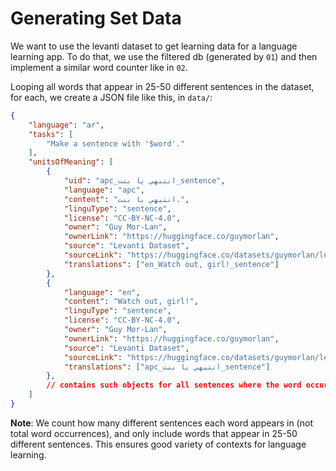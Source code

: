 # Generating Set Data

We want to use the levanti dataset to get learning data for a language learning app.
To do that, we use the filtered db (generated by `01`) and then implement a similar word counter like in `02`.

Looping all words that appear in 25-50 different sentences in the dataset, for each, we create a JSON file like this, in `data/`:

```json
{
    "language": "ar",
    "tasks": [
        "Make a sentence with '$word'."
    ],
    "unitsOfMeaning": [
        {
            "uid": "apc_انتبهي يا بنت_sentence",
            "language": "apc",
            "content": "انتبهي يا بنت.",
            "linguType": "sentence",
            "license": "CC-BY-NC-4.0",
            "owner": "Guy Mor-Lan",
            "ownerLink": "https://huggingface.co/guymorlan",
            "source": "Levanti Dataset",
            "sourceLink": "https://huggingface.co/datasets/guymorlan/levanti",
            "translations": ["en_Watch out, girl!_sentence"]
        },
        {
            "language": "en",
            "content": "Watch out, girl!",
            "linguType": "sentence",
            "license": "CC-BY-NC-4.0",
            "owner": "Guy Mor-Lan",
            "ownerLink": "https://huggingface.co/guymorlan",
            "source": "Levanti Dataset",
            "sourceLink": "https://huggingface.co/datasets/guymorlan/levanti",
            "translations": ["apc_انتبهي يا بنت_sentence"]
        },
        // contains such objects for all sentences where the word occurs
    ]
}
```

**Note**: We count how many different sentences each word appears in (not total word occurrences), and only include words that appear in 25-50 different sentences. This ensures good variety of contexts for language learning.

